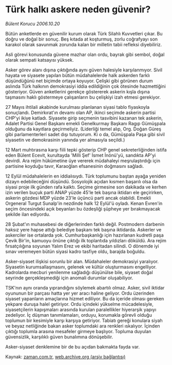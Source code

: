 # Türk halkı askere neden güvenir?

*Bülent Korucu 2006.10.20*

<tr><td class="metin" colspan="2" style="padding-top: 20px; padding-left: 5px; padding-right: 10px;">Bütün anketlerde en güvenilir kurum olarak Türk Silahlı Kuvvetleri çıkar. Bu doğru ve doğal bir sonuç. Beş kıtada at koşturmuş, zorlu coğrafyayı son karakol olarak savunmak zorunda kalan bir milletin tabii refleksi diyebiliriz.</td></tr><tr><td class="metin" colspan="2" style="padding-top: 20px; padding-left: 5px; padding-right: 10px;"><p>Asli görevi konusunda güvene mazhar olan ordu, bayrak gibi sembol, doğal olarak sempati katsayısı yüksek. 
<p>Asker görev alanı dışına çıktığında aynı güven halesiyle karşılanmıyor. Sivil hayata ve siyasete yapılan bütün müdahalelerde halk askerden farklı düşündüğünü net biçimde ortaya koyuyor. Çelişki gibi görünen durum aslında Türk halkının demokrasiyi iddia edildiğinin çok ötesinde hazmettiğini gösteriyor. Güven anketlerini gerekçe göstererek askerin kışla dışına taşmasını haklı göstermeye çalışanların bu çelişkiyi izah etmesi gerekiyor.
<p>27 Mayıs ihtilali akabinde kurulması planlanan siyasi tablo fiyaskoyla sonuçlandı. Demirkırat'ın devamı olan AP, ikinci seçimde askerin partisi CHP'yi ikiye katladı. Siyasete girip seçmenin tasvibini kazanan tek askerin, Adalet Partisi Genel Başkanı emekli Genelkurmay Başkanı Ragıp Gümüşpala olduğunu da kayıtlara geçirmeliyiz. (Liderliği temel alıp, Org. Doğan Güreş gibi parlamenterleri sadet dışı tutuyorum. Ki o da, Gümüşpala Paşa gibi sivil siyasetin ve demokrasinin yanında yer almasıyla seçildi.) 
<p>12 Mart muhtırasına karşı fiili tepki gösterip CHP genel sekreterliğinden istifa eden Bülent Ecevit, kurultayda 'Milli Şef' İsmet İnönü'yü, sandıkta AP'yi devirdi. Ara rejim hükümetine üye vererek müdahaleyi meşrulaştırdığı için partisine koyduğu tavır, Karaoğlan efsanesinin doğmasını sağladı. 
<p>12 Eylül müdahalelerin en iddialısıydı. Türk toplumunu baştan ayağa yeniden dizayn edebileceğini düşündü. Sosyolojik açıdan kısmen başarılı olsa da siyasi proje ilk günden rafa kalktı. Seçime girmesine son dakikada ve kerhen izin verilen buçuk parti ANAP yüzde 45'le tek başına iktidarı ele geçirirken, askerin gözdesi MDP yüzde 23'le üçüncü parti ancak olabildi. Emekli Orgeneral Turgut Sunalp'in nezdinde halk 12 Eylül'ü oyladı. Kenan Evren'in seçim öncesindeki açık beyanları bu özdeşliği şüpheye yer bırakmayacak şekilde ilan ediyordu.
<p>28 Şubat'ın muhasebesi de diğerlerinden farklı değil. Postmodern darbenin haksız yere hapse attığı belediye başkanı tek başına iktidarda. Askerler ve askerciler ise ortalarda yok. Cumhurbaşkanlığı için hazırlanan kudretli paşa Çevik Bir'in, kamuoyu önüne çıktığı ilk toplantıda yıldızları döküldü. Ara rejim fırsatçılığına soyunan Yalım Erez ve ekibi haritadan silindi. O dönemde iyi sınav veremeyen bütün siyasi kadro tasfiye oldu, barajda boğuldu.
<p>Asker-siyaset ilişkisi sorunlu bir alan. Müdahaleler demokrasiyi yaralıyor. Siyasetin kurumsallaşmasını, gelenek ve kültür oluşturmasını engelliyor. Kadrolarda mecburi yenilenme sağladığı düşünülse bile, siyaset doğal seyrinde gerçekleşmediği için anomali durumlar oluşabiliyor. 
<p>TSK'nın aynı oranda yıprandığını söylemek abartılı olmaz. Asker, sivil iktidar oyununun bir parçası hatta yer yer aracı haline geliyor. Ordu üzerinden siyaset yapanların amaçlarına hizmet ediliyor. Bu da içeride olması gereken yekpare duruşa halel getiriyor. Ordu içindeki yükselme mücadelesiyle, siyasetçilerin kapışmaları arasında kurulan paralellikler hiyerarşik yapıyı zedeliyor. İç düşman tanımlamaları, orduyu, korumakla görevli olduğu toplumun bir kesimiyle karşı karşıya getiriyor. Tabiatı gereği konulara siyah ve beyaz netliğinde bakan asker toplumdaki ara renkleri ıskalıyor. İçinden çıktığı toplumla arasına mesafeler girmeye başlıyor. Topluma duyulan güvensizlik, karşılıklı güven bunalımına dönüşebilir. 
<p>Asker-siyaset denklemine bir de bu açıdan bakmakta fayda var.<br/></p></p></p></p></p></p></p></p></p></td></tr>

Kaynak: [zaman.com.tr](http://zaman.com.tr/yazar.do?yazino=439906), [web.archive.org (arşiv bağlantısı)](http://web.archive.org/web/20080513052420/http://www.zaman.com.tr:80/yazar.do?yazino=439906)
